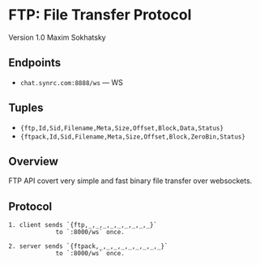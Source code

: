 FTP: File Transfer Protocol
===========================

Version 1.0 Maxim Sokhatsky

Endpoints
--------

* `chat.synrc.com:8888/ws` — WS

Tuples
------

* `{ftp,Id,Sid,Filename,Meta,Size,Offset,Block,Data,Status}`
* `{ftpack,Id,Sid,Filename,Meta,Size,Offset,Block,ZeroBin,Status}`

Overview
--------

FTP API covert very simple and fast binary file transfer over websockets.

Protocol
--------

```
1. client sends `{ftp,_,_,_,_,_,_,_,_,_}`
             to `:8000/ws` once.
```

```
2. server sends `{ftpack,_,_,_,_,_,_,_,_,_}`
             to `:8000/ws` once.
```
